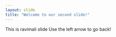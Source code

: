 ```yaml
---
layout: slide
title: "Welcome to our second slide!"
---
```

This is ravimali slide
Use the left arrow to go back!